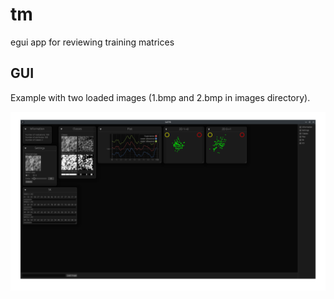 # tm
egui app for reviewing training matrices

## GUI
Example with two loaded images (1.bmp and 2.bmp in images directory).

![GUI](interface.png "GUI")
